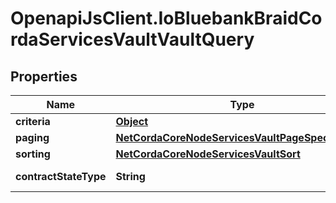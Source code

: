# OpenapiJsClient.IoBluebankBraidCordaServicesVaultVaultQuery

## Properties

Name | Type | Description | Notes
------------ | ------------- | ------------- | -------------
**criteria** | [**Object**](.md) |  | [optional] 
**paging** | [**NetCordaCoreNodeServicesVaultPageSpecification**](NetCordaCoreNodeServicesVaultPageSpecification.md) |  | [optional] 
**sorting** | [**NetCordaCoreNodeServicesVaultSort**](NetCordaCoreNodeServicesVaultSort.md) |  | [optional] 
**contractStateType** | **String** | Java class name | 



